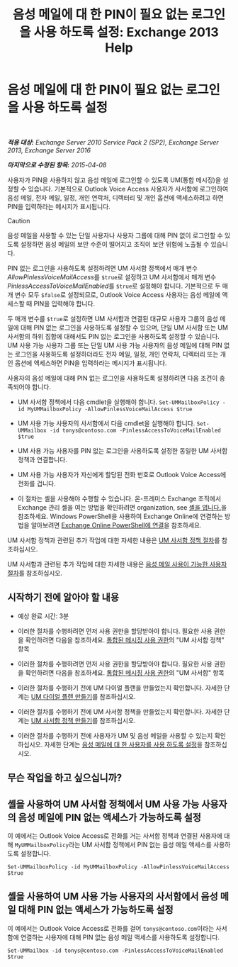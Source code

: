 ﻿---
title: '음성 메일에 대 한 PIN이 필요 없는 로그인을 사용 하도록 설정: Exchange 2013 Help'
TOCTitle: 음성 메일에 대 한 PIN이 필요 없는 로그인을 사용 하도록 설정
ms:assetid: 54133753-317c-42ef-9b0d-ca9f2d2d6bd7
ms:mtpsurl: https://technet.microsoft.com/ko-kr/library/Gg602127(v=EXCHG.150)
ms:contentKeyID: 54651814
ms.date: 05/22/2018
mtps_version: v=EXCHG.150
ms.translationtype: MT
---

# 음성 메일에 대 한 PIN이 필요 없는 로그인을 사용 하도록 설정

 

_**적용 대상:** Exchange Server 2010 Service Pack 2 (SP2), Exchange Server 2013, Exchange Server 2016_

_**마지막으로 수정된 항목:** 2015-04-08_

사용자가 PIN을 사용하지 않고 음성 메일에 로그인할 수 있도록 UM(통합 메시징)을 설정할 수 있습니다. 기본적으로 Outlook Voice Access 사용자가 사서함에 로그인하여 음성 메일, 전자 메일, 일정, 개인 연락처, 디렉터리 및 개인 옵션에 액세스하려고 하면 PIN을 입력하라는 메시지가 표시됩니다.

> [!CAUTION]
> 음성 메일을 사용할 수 있는 단일 사용자나 사용자 그룹에 대해 PIN 없이 로그인할 수 있도록 설정하면 음성 메일의 보안 수준이 떨어지고 조직이 보안 위험에 노출될 수 있습니다.


PIN 없는 로그인을 사용하도록 설정하려면 UM 사서함 정책에서 매개 변수 *AllowPinlessVoiceMailAccess*를 `$true`로 설정하고 UM 사서함에서 매개 변수 *PinlessAccessToVoiceMailEnabled*를 `$true`로 설정해야 합니다. 기본적으로 두 매개 변수 모두 `$false`로 설정되므로, Outlook Voice Access 사용자는 음성 메일에 액세스할 때 PIN을 입력해야 합니다.

두 매개 변수를 `$true`로 설정하면 UM 사서함과 연결된 대규모 사용자 그룹의 음성 메일에 대해 PIN 없는 로그인을 사용하도록 설정할 수 있으며, 단일 UM 사서함 또는 UM 사서함의 하위 집합에 대해서도 PIN 없는 로그인을 사용하도록 설정할 수 있습니다. UM 사용 가능 사용자 그룹 또는 단일 UM 사용 가능 사용자의 음성 메일에 대해 PIN 없는 로그인을 사용하도록 설정하더라도 전자 메일, 일정, 개인 연락처, 디렉터리 또는 개인 옵션에 액세스하면 PIN을 입력하라는 메시지가 표시됩니다.

사용자의 음성 메일에 대해 PIN 없는 로그인을 사용하도록 설정하려면 다음 조건이 충족되어야 합니다.

  - UM 사서함 정책에서 다음 cmdlet을 실행해야 합니다. `Set-UMMailboxPolicy -id MyUMMailboxPolicy -AllowPinlessVoiceMailAccess $true`

  - UM 사용 가능 사용자의 사서함에서 다음 cmdlet을 실행해야 합니다. `Set-UMMailbox -id tonys@contoso.com -PinlessAccessToVoiceMailEnabled $true`

  - UM 사용 가능 사용자를 PIN 없는 로그인을 사용하도록 설정한 동일한 UM 사서함 정책과 연결합니다.

  - UM 사용 가능 사용자가 자신에게 할당된 전화 번호로 Outlook Voice Access에 전화를 겁니다.

  - 이 절차는 셸을 사용해야 수행할 수 있습니다. 온-프레미스 Exchange 조직에서 Exchange 관리 셸을 여는 방법을 확인하려면 organization, see [셸을 엽니다.](https://technet.microsoft.com/ko-kr/library/dd638134\(v=exchg.150\))을 참조하세요. Windows PowerShell을 사용하여 Exchange Online에 연결하는 방법을 알아보려면 [Exchange Online PowerShell에 연결](https://go.microsoft.com/fwlink/p/?linkid=396554)을 참조하세요.

UM 사서함 정책과 관련된 추가 작업에 대한 자세한 내용은 [UM 사서함 정책 절차](um-mailbox-policy-procedures-exchange-2013-help.md)를 참조하십시오.

UM 사서함과 관련된 추가 작업에 대한 자세한 내용은 [음성 메일 사용이 가능한 사용자 절차](https://docs.microsoft.com/ko-kr/exchange/voice-mail-unified-messaging/set-up-voice-mail/voice-mail-enabled-user-procedures)를 참조하십시오.

## 시작하기 전에 알아야 할 내용

  - 예상 완료 시간: 3분

  - 이러한 절차를 수행하려면 먼저 사용 권한을 할당받아야 합니다. 필요한 사용 권한을 확인하려면 다음을 참조하세요. [통합된 메시징 사용 권한](unified-messaging-permissions-exchange-2013-help.md)의 "UM 사서함 정책" 항목

  - 이러한 절차를 수행하려면 먼저 사용 권한을 할당받아야 합니다. 필요한 사용 권한을 확인하려면 다음을 참조하세요. [통합된 메시징 사용 권한](unified-messaging-permissions-exchange-2013-help.md)의 "UM 사서함" 항목

  - 이러한 절차를 수행하기 전에 UM 다이얼 플랜을 만들었는지 확인합니다. 자세한 단계는 [UM 다이얼 플랜 만들기](https://docs.microsoft.com/ko-kr/exchange/voice-mail-unified-messaging/connect-voice-mail-system/create-um-dial-plan)를 참조하십시오.

  - 이러한 절차를 수행하기 전에 UM 사서함 정책을 만들었는지 확인합니다. 자세한 단계는 [UM 사서함 정책 만들기](https://docs.microsoft.com/ko-kr/exchange/voice-mail-unified-messaging/set-up-voice-mail/create-um-mailbox-policy)를 참조하십시오.

  - 이러한 절차를 수행하기 전에 사용자가 UM 및 음성 메일을 사용할 수 있는지 확인하십시오. 자세한 단계는 [음성 메일에 대 한 사용자를 사용 하도록 설정](https://docs.microsoft.com/ko-kr/exchange/voice-mail-unified-messaging/set-up-voice-mail/enable-a-user-for-voice-mail)을 참조하십시오.

## 무슨 작업을 하고 싶으십니까?

## 셸을 사용하여 UM 사서함 정책에서 UM 사용 가능 사용자의 음성 메일에 PIN 없는 액세스가 가능하도록 설정

이 예에서는 Outlook Voice Access로 전화를 거는 사서함 정책과 연결된 사용자에 대해 `MyUMMailboxPolicy`라는 UM 사서함 정책에서 PIN 없는 음성 메일 액세스를 사용하도록 설정합니다.

    Set-UMMailboxPolicy -id MyUMMailboxPolicy -AllowPinlessVoiceMailAccess $true

## 셸을 사용하여 UM 사용 가능 사용자의 사서함에서 음성 메일 대해 PIN 없는 액세스가 가능하도록 설정

이 예에서는 Outlook Voice Access로 전화를 걸어 `tonys@contoso.com`이라는 사서함에 연결하는 사용자에 대해 PIN 없는 음성 메일 액세스를 사용하도록 설정합니다.

    Set-UMMailbox -id tonys@contoso.com -PinlessAccessToVoiceMailEnabled $true

